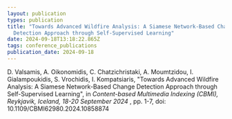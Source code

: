 ```yaml
---
layout: publication
types: publication
title: "Towards Advanced Wildfire Analysis: A Siamese Network-Based Change
  Detection Approach through Self-Supervised Learning"
date: 2024-09-18T13:18:22.865Z
tags: conference_publications
publication_date: 2024-09-18
---
```

<!--StartFragment-->

D. Valsamis, A. Oikonomidis, C. Chatzichristaki, A. Moumtzidou, I. Gialampoukidis, S. Vrochidis, I. Kompatsiaris, "Towards Advanced Wildfire Analysis: A Siamese Network-Based Change Detection Approach through Self-Supervised Learning", in *Content-based Multimedia Indexing (CBMI), Reykjavik, Iceland, 18-20 September 2024* , pp. 1-7, doi: 10.1109/CBMI62980.2024.10858874

<!--EndFragment-->